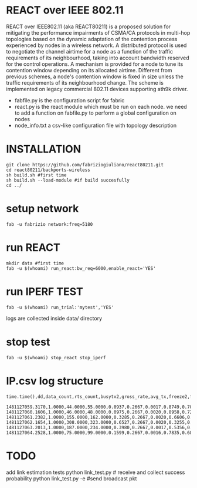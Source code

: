 # REACT over IEEE 802.11

REACT over IEEE802.11 (aka REACT80211) is a proposed solution for mitigating the performance impairments of CSMA/CA protocols in multi-hop topologies based on the dynamic adaptation of the contention process experienced by nodes in a wireless network. A distributed protocol is used to negotiate the channel airtime for a node as a function of the traffic requirements of its neighbourhood, taking into account bandwidth reserved for the control operations. A mechanism is provided for a node to tune its contention window depending on its allocated airtime. Different from previous schemes, a node's contention window is fixed in size unless the traffic requirements of its neighbourhood change. The scheme is implemented on legacy commercial 802.11 devices supporting ath9k driver.

 - fabfile.py is the configuration script for fabric
 - react.py is the react module which must be run on each node. we need to add a function on fabfile.py to perform a global configuration on nodes
 - node_info.txt a csv-like configuration file with topology description

# INSTALLATION
    git clone https://github.com/fabriziogiuliano/react80211.git
    cd react80211/backports-wireless
    sh build.sh #first time
    sh build.sh --load-module #if build succesfully
    cd ../

# setup network
    fab -u fabrizio network:freq=5180
# run REACT
    mkdir data #first time
    fab -u $(whoami) run_react:bw_req=6000,enable_react='YES'
# run IPERF TEST
    fab -u $(whoami) run_trial:'mytest','YES'
logs are collected inside data/ directory
#   stop test
    fab -u $(whoami) stop_react stop_iperf

# IP.csv log structure
    time.time(),dd,data_count,rts_count,busytx2,gross_rate,avg_tx,freeze2,freeze_predict,tx_goal,I,cw,cw_,psucc,thr

    1481127059.3170,1.0000,44.0000,55.0000,0.0937,0.2667,0.0017,0.8749,0.7079,156.6048,0.0000,36.0885,31.0000,0.8000,0.5174
    1481127060.1606,1.0000,46.0000,48.0000,0.0975,0.2667,0.0020,0.8958,0.7279,131.3171,0.0000,9.2071,15.0000,0.9583,0.5410
    1481127061.2382,1.0000,155.0000,162.0000,0.3285,0.2667,0.0020,0.6606,0.7214,131.5241,0.0000,20.1757,15.0000,0.9568,1.8228
    1481127062.1654,1.0000,308.0000,323.0000,0.6527,0.2667,0.0020,0.3255,0.6873,131.9594,0.0000,77.5323,63.0000,0.9536,3.6221
    1481127063.2013,1.0000,187.0000,234.0000,0.3980,0.2667,0.0017,0.5356,0.6525,156.7678,0.0000,114.5603,127.0000,0.7991,2.1991
    1481127064.2528,1.0000,75.0000,99.0000,0.1599,0.2667,0.0016,0.7835,0.6839,165.1249,0.0000,66.4639,63.0000,0.7576,0.8820

# TODO
add link estimation tests
	python link_test.py # receive and collect success probability
	python link_test.py -e #send broadcast pkt
